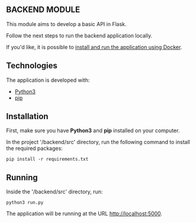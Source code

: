 ## BACKEND MODULE

This module aims to develop a basic API in Flask.

Follow the next steps to run the backend application locally. 

If you'd like, it is possible to [install and run the application using Docker](../README.md).

## Technologies

The application is developed with:

- [Python3]("https://www.python.org/")
- [pip]("https://pypi.org/project/pip/")


## Installation

First, make sure you have <b>Python3</b> and <b>pip</b> installed on your computer.

In the project '/backend/src' directory, run the following command to install the required packages: 

`pip install -r requirements.txt `

## Running

Inside the '/backend/src' directory, run:

`python3 run.py`

The application will be running at the URL [http://localhost:5000](http://localhost:5000).
